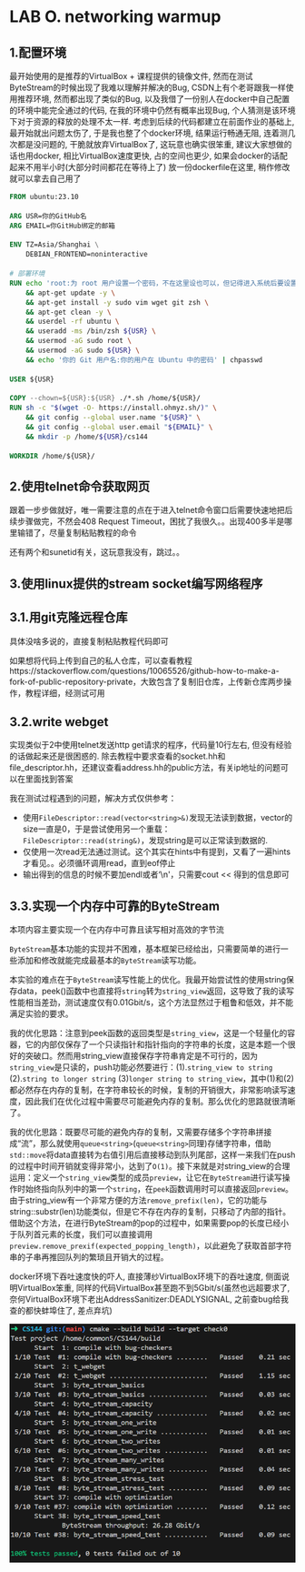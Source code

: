 # LAB O. networking warmup

## 1.配置环境

最开始使用的是推荐的VirtualBox + 课程提供的镜像文件, 然而在测试ByteStream的时候出现了我难以理解并解决的Bug, CSDN上有个老哥跟我一样使用推荐环境, 然而都出现了类似的Bug, 以及我借了一份别人在docker中自己配置的环境中能完全通过的代码, 在我的环境中仍然有概率出现Bug, 个人猜测是该环境下对于资源的释放的处理不太一样. 考虑到后续的代码都建立在前面作业的基础上, 最开始就出问题太伤了, 于是我也整了个docker环境, 结果运行畅通无阻, 连着测几次都是没问题的, 干脆就放弃VirtualBox了, 这玩意也确实很笨重, 建议大家想做的话也用docker, 相比VirtualBox速度更快, 占的空间也更少, 如果会docker的话配起来不用半小时(大部分时间都花在等待上了)
放一份dockerfile在这里, 稍作修改就可以拿去自己用了
```dockerfile
FROM ubuntu:23.10

ARG USR=你的GitHub名
ARG EMAIL=你GitHub绑定的邮箱

ENV TZ=Asia/Shanghai \
    DEBIAN_FRONTEND=noninteractive

# 部署环境
RUN echo 'root:为 root 用户设置一个密码，不在这里设也可以，但记得进入系统后要设置' | chpasswd \
    && apt-get update -y \
    && apt-get install -y sudo vim wget git zsh \
    && apt-get clean -y \
    && userdel -rf ubuntu \
    && useradd -ms /bin/zsh ${USR} \
    && usermod -aG sudo root \
    && usermod -aG sudo ${USR} \
    && echo '你的 Git 用户名:你的用户在 Ubuntu 中的密码' | chpasswd

USER ${USR}

COPY --chown=${USR}:${USR} ./*.sh /home/${USR}/
RUN sh -c "$(wget -O- https://install.ohmyz.sh/)" \
    && git config --global user.name "${USR}" \
    && git config --global user.email "${EMAIL}" \
    && mkdir -p /home/${USR}/cs144

WORKDIR /home/${USR}/

```



## 2.使用telnet命令获取网页

跟着一步步做就好，唯一需要注意的点在于进入telnet命令窗口后需要快速地把后续步骤做完，不然会408 Request Timeout，困扰了我很久。。出现400多半是哪里输错了，尽量复制粘贴教程的命令

还有两个和sunetid有关，这玩意我没有，跳过。。

## 3.使用linux提供的stream socket编写网络程序

## 3.1.用git克隆远程仓库

具体没啥多说的，直接复制粘贴教程代码即可

如果想将代码上传到自己的私人仓库，可以查看教程https://stackoverflow.com/questions/10065526/github-how-to-make-a-fork-of-public-repository-private，大致包含了复制旧仓库，上传新仓库两步操作，教程详细，经测试可用

## 3.2.write webget

实现类似于2中使用telnet发送http get请求的程序，代码量10行左右, 但没有经验的话做起来还是很困惑的. 除去教程中要求查看的socket.hh和file_descriptor.hh，还建议查看address.hh的public方法，有关ip地址的问题可以在里面找到答案

我在测试过程遇到的问题，解决方式仅供参考：

- 使用`FileDescriptor::read(vector<string>&)`发现无法读到数据，vector的size一直是0，于是尝试使用另一个重载：`FileDescriptor::read(string&)`，发现string是可以正常读到数据的.
- 仅使用一次read无法通过测试。这个其实在hints中有提到，又看了一遍hints才看见。。必须循环调用read，直到eof停止
- 输出得到的信息的时候不要加endl或者‘\n'，只需要cout << 得到的信息即可

## 3.3.实现一个内存中可靠的ByteStream

本项内容主要实现一个在内存中可靠且读写相对高效的字节流

`ByteStream`基本功能的实现并不困难，基本框架已经给出，只需要简单的进行一些添加和修改就能完成最基本的`ByteStream`读写功能。

本实验的难点在于`ByteStream`读写性能上的优化。我最开始尝试性的使用string保存data，peek()函数中也直接将`string`转为`string_view`返回，这导致了我的读写性能相当差劲，测试速度仅有0.01Gbit/s，这个方法显然过于粗鲁和低效，并不能满足实验的要求。

我的优化思路：注意到peek函数的返回类型是`string_view`，这是一个轻量化的容器，它的内部仅保存了一个只读指针和指针指向的字符串的长度，这是本题一个很好的突破口。然而用string_view直接保存字符串肯定是不可行的，因为`string_view`是只读的，push功能必然要进行：(1).`string_view to string` (2).`string to longer string` (3)`longer string to string_view`，其中(1)和(2)都必然存在内存的复制，在字符串较长的时候，复制的开销很大，非常影响读写速度，因此我们在优化过程中需要尽可能避免内存的复制。那么优化的思路就很清晰了。

我的优化思路：既要尽可能的避免内存的复制，又需要存储多个字符串拼接成“流”，那么就使用`queue<string>`(`queue<string>`同理)存储字符串，借助`std::move`将data直接转为右值引用后直接移动到队列尾部，这样一来我们在push的过程中时间开销就变得非常小，达到了`O(1)`。接下来就是对string_view的合理运用：定义一个`string_view`类型的成员`preview`，让它在`ByteStream`进行读写操作时始终指向队列中的第一个`string`，在`peek`函数调用时可以直接返回`preview`。由于string_view有一个非常方便的方法`remove_prefix(len)`，它的功能与string::substr(len)功能类似，但是它不存在内存的复制，只移动了内部的指针。借助这个方法，在进行ByteStream的pop的过程中，如果需要pop的长度已经小于队列首元素的长度，我们可以直接调用`preview.remove_prexif(expected_popping_length)`，以此避免了获取首部字符串的子串再推回队列的繁琐且开销大的过程。

docker环境下吞吐速度快的吓人, 直接薄纱VirtualBox环境下的吞吐速度, 侧面说明VirtualBox笨重, 同样的代码VirtualBox甚至跑不到5Gbit/s(虽然也远超要求了, 奈何VirtualBox环境下老出AddressSanitizer:DEADLYSIGNAL, 之前查bug给我查的都快蚌埠住了, 差点弃坑)

![alt text](./assets/image_check0.png)